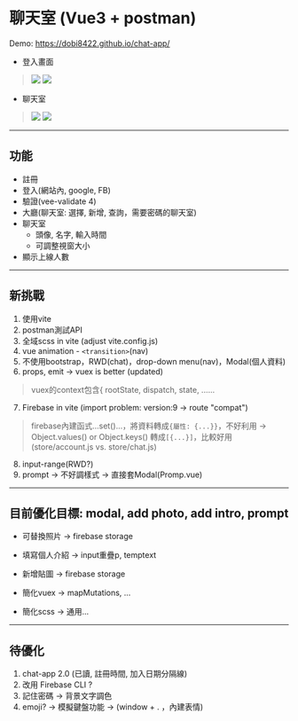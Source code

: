 # 聊天室 (Vue3 + postman)
Demo:
https://dobi8422.github.io/chat-app/

* 登入畫面
>![](https://i.postimg.cc/02LGZHbC/0.png)
>![](https://i.postimg.cc/d0F2ckRk/2.png)
* 聊天室
>![](https://i.postimg.cc/rp9SVVgh/3.png)
>![](https://i.postimg.cc/FRW3STM3/4.png)
>
---
## 功能
* 註冊
* 登入(網站內, google, FB)
* 驗證(vee-validate 4)
* 大廳(聊天室: 選擇, 新增, 查詢，需要密碼的聊天室)
* 聊天室
  * 頭像, 名字, 輸入時間
  * 可調整視窗大小
* 顯示上線人數

---
## 新挑戰
1. 使用vite
2. postman測試API
3. 全域scss in vite (adjust vite.config.js)
4. vue animation - `<transition>`(nav)
5. 不使用bootstrap，RWD(chat)，drop-down menu(nav)，Modal(個人資料)
6. props, emit -> vuex is better (updated)
>vuex的context包含{ rootState, dispatch, state, ......
7. Firebase in vite (import problem: version:9 -> route "compat")
>firebase內建函式...set()...，將資料轉成`{屬性: {...}}`，不好利用 -> Object.values() or Object.keys() 轉成`[{...}]`，比較好用 (store/account.js vs. store/chat.js)
8. input-range(RWD?)
9. prompt -> 不好調樣式 -> 直接套Modal(Promp.vue)

---
## 目前優化目標: modal, add photo, add intro, prompt
* 可替換照片 -> firebase storage
* 填寫個人介紹 -> input重疊p, temptext
* 新增貼圖 -> firebase storage

* 簡化vuex -> mapMutations, ...
* 簡化scss -> 通用...

---
## 待優化
1. chat-app 2.0 (已讀, 註冊時間, 加入日期分隔線)
2. 改用 Firebase CLI ?
3. 記住密碼 -> 背景文字調色
4. emoji? -> 模擬鍵盤功能 -> (window + . ，內建表情)
